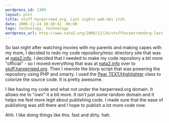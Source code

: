 ```yaml
--- 
wordpress_id: 1389
layout: post
title: stuff.harperreed.org. Last nights web-dev itch
date: 2006-11-24 20:30:41 -06:00
tags: technology, technology
wordpress_url: http://www.nata2.org/2006/11/24/stuffharperreedorg-last-nights-web-dev-itch/
---
```

<p>So last night after watching movies with my parents and making capes with my mom, I decided to redo my code repository/misc directory site that was at <a href="http://nata2.info/">nata2.info</a>. I decided that I needed to make my code repository a bit more "official" - so I moved everything that was at <a href="http://nata2.info/">nata2.info</a> over to <a href="http://stuff.harperreed.org">stuff.harperreed.org</a>. Then&nbsp;I rewrote the blorp script that was powering the repository using PHP and smarty. I used the <a href="http://pear.php.net/package/Text_Highlighter/">Pear TEXT/Highlighter</a> class to colorize the source code. It is pretty awesome. </p> <p>I like having my code and what not under the harperreed.org domain. It allows me to "own" it a bit more. It isn't just some random domain and it helps me feel more legit about publishing code. I made sure that the ease of publishing was still there and I hope to publish a lot more code now. </p> <p>Ahh. I like doing things like this. fast and dirty. hah. </p>
